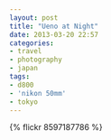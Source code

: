 ```yaml
---
layout: post
title: "Ueno at Night"
date: 2013-03-20 22:57
categories: 
- travel
- photography
- japan
tags:
- d800
- 'nikon 50mm'
- tokyo
---
```

{% flickr 8597187786 %}
